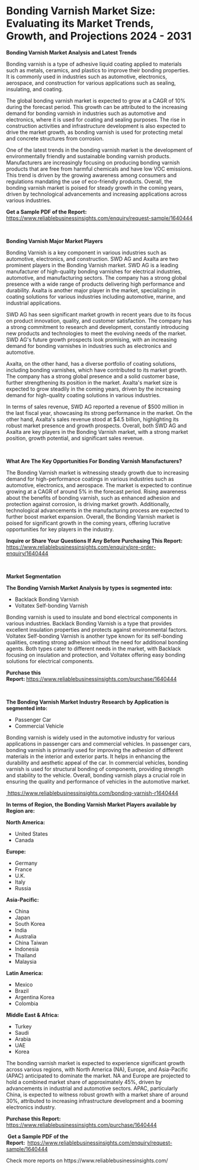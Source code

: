 <p><h1>Bonding Varnish Market Size: Evaluating its Market Trends, Growth, and Projections 2024 - 2031</h1></p><p><strong>Bonding Varnish Market Analysis and Latest Trends</strong></p>
<p><p>Bonding varnish is a type of adhesive liquid coating applied to materials such as metals, ceramics, and plastics to improve their bonding properties. It is commonly used in industries such as automotive, electronics, aerospace, and construction for various applications such as sealing, insulating, and coating.</p><p>The global bonding varnish market is expected to grow at a CAGR of 10% during the forecast period. This growth can be attributed to the increasing demand for bonding varnish in industries such as automotive and electronics, where it is used for coating and sealing purposes. The rise in construction activities and infrastructure development is also expected to drive the market growth, as bonding varnish is used for protecting metal and concrete structures from corrosion.</p><p>One of the latest trends in the bonding varnish market is the development of environmentally friendly and sustainable bonding varnish products. Manufacturers are increasingly focusing on producing bonding varnish products that are free from harmful chemicals and have low VOC emissions. This trend is driven by the growing awareness among consumers and regulations mandating the use of eco-friendly products. Overall, the bonding varnish market is poised for steady growth in the coming years, driven by technological advancements and increasing applications across various industries.</p></p>
<p><strong>Get a Sample PDF of the Report:&nbsp;</strong> <a href="https://www.reliablebusinessinsights.com/enquiry/request-sample/1640444">https://www.reliablebusinessinsights.com/enquiry/request-sample/1640444</a></p>
<p>&nbsp;</p>
<p><strong>Bonding Varnish Major Market Players</strong></p>
<p><p>Bonding Varnish is a key component in various industries such as automotive, electronics, and construction. SWD AG and Axalta are two prominent players in the Bonding Varnish market. SWD AG is a leading manufacturer of high-quality bonding varnishes for electrical industries, automotive, and manufacturing sectors. The company has a strong global presence with a wide range of products delivering high performance and durability. Axalta is another major player in the market, specializing in coating solutions for various industries including automotive, marine, and industrial applications.</p><p>SWD AG has seen significant market growth in recent years due to its focus on product innovation, quality, and customer satisfaction. The company has a strong commitment to research and development, constantly introducing new products and technologies to meet the evolving needs of the market. SWD AG's future growth prospects look promising, with an increasing demand for bonding varnishes in industries such as electronics and automotive.</p><p>Axalta, on the other hand, has a diverse portfolio of coating solutions, including bonding varnishes, which have contributed to its market growth. The company has a strong global presence and a solid customer base, further strengthening its position in the market. Axalta's market size is expected to grow steadily in the coming years, driven by the increasing demand for high-quality coating solutions in various industries.</p><p>In terms of sales revenue, SWD AG reported a revenue of $500 million in the last fiscal year, showcasing its strong performance in the market. On the other hand, Axalta's sales revenue stood at $4.5 billion, highlighting its robust market presence and growth prospects. Overall, both SWD AG and Axalta are key players in the Bonding Varnish market, with a strong market position, growth potential, and significant sales revenue.</p></p>
<p>&nbsp;</p>
<p><strong>What Are The Key Opportunities For Bonding Varnish Manufacturers?</strong></p>
<p><p>The Bonding Varnish market is witnessing steady growth due to increasing demand for high-performance coatings in various industries such as automotive, electronics, and aerospace. The market is expected to continue growing at a CAGR of around 5% in the forecast period. Rising awareness about the benefits of bonding varnish, such as enhanced adhesion and protection against corrosion, is driving market growth. Additionally, technological advancements in the manufacturing process are expected to further boost market expansion. Overall, the Bonding Varnish market is poised for significant growth in the coming years, offering lucrative opportunities for key players in the industry.</p></p>
<p><strong>Inquire or Share Your Questions If Any Before Purchasing This Report:</strong> <a href="https://www.reliablebusinessinsights.com/enquiry/pre-order-enquiry/1640444">https://www.reliablebusinessinsights.com/enquiry/pre-order-enquiry/1640444</a></p>
<p>&nbsp;</p>
<p><strong>Market Segmentation</strong></p>
<p><strong>The Bonding Varnish Market Analysis by types is segmented into:</strong></p>
<p><ul><li>Backlack Bonding Varnish</li><li>Voltatex Self-bonding Varnish</li></ul></p>
<p><p>Bonding varnish is used to insulate and bond electrical components in various industries. Backlack Bonding Varnish is a type that provides excellent insulation properties and protects against environmental factors. Voltatex Self-bonding Varnish is another type known for its self-bonding qualities, creating strong adhesion without the need for additional bonding agents. Both types cater to different needs in the market, with Backlack focusing on insulation and protection, and Voltatex offering easy bonding solutions for electrical components.</p></p>
<p><strong>Purchase this Report:&nbsp;</strong><a href="https://www.reliablebusinessinsights.com/purchase/1640444">https://www.reliablebusinessinsights.com/purchase/1640444</a></p>
<p>&nbsp;</p>
<p><strong>The Bonding Varnish Market Industry Research by Application is segmented into:</strong></p>
<p><ul><li>Passenger Car</li><li>Commercial Vehicle</li></ul></p>
<p><p>Bonding varnish is widely used in the automotive industry for various applications in passenger cars and commercial vehicles. In passenger cars, bonding varnish is primarily used for improving the adhesion of different materials in the interior and exterior parts. It helps in enhancing the durability and aesthetic appeal of the car. In commercial vehicles, bonding varnish is used for structural bonding of components, providing strength and stability to the vehicle. Overall, bonding varnish plays a crucial role in ensuring the quality and performance of vehicles in the automotive market.</p></p>
<p><a href="https://www.reliablebusinessinsights.com/bonding-varnish-r1640444">&nbsp;https://www.reliablebusinessinsights.com/bonding-varnish-r1640444</a></p>
<p><strong>In terms of Region, the Bonding Varnish Market Players available by Region are:</strong></p>
<p>
    <p> <strong> North America: </strong>
        <ul>
            <li>United States</li>
            <li>Canada</li>
        </ul>
        </p> 
    <p> <strong> Europe: </strong>
        <ul>
            <li>Germany</li>
            <li>France</li>
            <li>U.K.</li>
            <li>Italy</li>
            <li>Russia</li>
        </ul>
        </p> 
    <p> <strong> Asia-Pacific: </strong>
        <ul>
            <li>China</li>
            <li>Japan</li>
            <li>South Korea</li>
            <li>India</li>
            <li>Australia</li>
            <li>China Taiwan</li>
            <li>Indonesia</li>
            <li>Thailand</li>
            <li>Malaysia</li>
        </ul>
        </p> 
    <p> <strong> Latin America: </strong>
        <ul>
            <li>Mexico</li>
            <li>Brazil</li>
            <li>Argentina Korea</li>
            <li>Colombia</li>
        </ul>
        </p> 
    <p> <strong> Middle East & Africa: </strong>
        <ul>
            <li>Turkey</li>
            <li>Saudi</li>
            <li>Arabia</li>
            <li>UAE</li>
            <li>Korea</li>
        </ul>
    </p>
    </p>
<p><p>The bonding varnish market is expected to experience significant growth across various regions, with North America (NA), Europe, and Asia-Pacific (APAC) anticipated to dominate the market. NA and Europe are projected to hold a combined market share of approximately 45%, driven by advancements in industrial and automotive sectors. APAC, particularly China, is expected to witness robust growth with a market share of around 30%, attributed to increasing infrastructure development and a booming electronics industry.</p></p>
<p><strong>Purchase this Report: </strong><a href="https://www.reliablebusinessinsights.com/purchase/1640444">https://www.reliablebusinessinsights.com/purchase/1640444</a></p>
<p>&nbsp;<strong>Get a Sample PDF of the Report:&nbsp;&nbsp;</strong><a href="https://www.reliablebusinessinsights.com/enquiry/request-sample/1640444">https://www.reliablebusinessinsights.com/enquiry/request-sample/1640444</a></p>
<p><strong></strong></p>
<p>Check more reports on https://www.reliablebusinessinsights.com/</p>